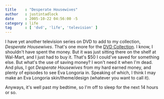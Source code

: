 ```yaml
---
title    : "Desperate Housewives"
author   : justintadlock
date     : 2005-10-22 04:56:00 -5
category : life
tag      : [ 'dvd', 'life', 'television' ]
---
```


I have yet another television series on DVD to add to my collection, <em> Desperate Housewives</em>.  That's one more for the <a href="/television">DVD Collection</a>.  I know, I shouldn't have spent the money.  But it was just sitting there on the shelf at Wal-Mart, and I just had to buy it.  That's $50 I could've saved for something else.  But what's the use of saving money?  I won't need it when I'm dead.  And plus, I got <em> Desperate Housewives</em> from my hard earned money, and plenty of episodes to see Eva Longoria in.  Speaking of which, I think I may make an Eva Longoria skin/theme/design (whatever you want to call it).

Anyways, it's well past my bedtime, so I'm off to sleep for the next 14 hours or so.
